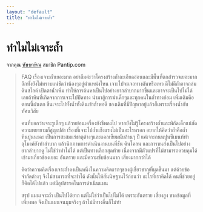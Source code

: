 ```yaml
---
layout: "default"
title: "ทำไมไม่เจาะถ้ำ"
---
```

# ทำไมไม่เจาะถ้ำ

จากคุณ [หัษษาษิณ](https://pantip.com/topic/37803852/comment2211) สมาชิก Pantip.com

> FAQ เรื่องเจาะถ้ำเยอะมาก อย่าลืมค่ะว่าโครงสร้างถ้ำละเอียดอ่อนและมีพื้นที่ตกสำรวจเยอะมาก อีกทั้งยังไม่ทราบแน่ชัดว่าน้องๆอยู่ตำแหน่งไหน เจาะไปจะเจอทางตันหรือเหว ดีไม่ดีถ้ำอาจถล่ม ดินสไลด์ เปิดตาน้ำเพิ่ม ทำให้การค้นหาเป็นไปอย่างยากลำบากมากขึ้นและอาจจะเป็นไปไม่ได้เลยถ้าหินที่เกิดจากการเจาะไปปิดทาง นำมาสู้การฆ่าเด็กๆและทุกคนในถ้ำทางอ้อม เพิ่มเติมคือตอนนี้ฝนตก ขืนเจาะไปทั้งน้ำทั้งดินเข้าถ้ำพอดี ของเดิมที่มีปัญหาอยู่แล้วก็เพราะเรื่องน้ำกับทัศนวิสัย
>
> คนที่บอกว่าเจาะรูเล็กๆ แล้วหย่อนเครื่องยังชีพลงไป หากยังไม่รู้โครงสร้างถ้ำและพิกัดเด็กแน่ชัด ความพยายามก็สูญเปล่า เรื่องที่เจาะไปถ้ำแข็งแรงไม่เป็นอะไรหรอก อยากให้คิดว่าถ้ำคือถ้ำหินปูนนะคะ เป็นการสะสมแร่ธาตุต่างๆและแคลเซียมนับล้านๆ ปี แค่เจาะถนนปูนซีเมนท์ทำอุโมงค์ยังทำลำบาก แล้วนึกภาพการดำเนินงานบนที่ชัน ดินโคลน และการขนส่งเป็นไปอย่างยากลำบากดู ไม่ใช่ว่าทำไม่ได้ แต่เป็นทางเลือกสุดท้าย เนื่องจากมีตัวแปรที่ไม่สามารถควบคุมได้เข้ามาเกี่ยวข้องเยอะ อันตราย และมีความซับซ้อนมาก เสี่ยงมากกว่าได้
>
> คิดว่าความคิดเรื่องเจาะถ้ำคงเป็นหนึ่งในความคิดแรกๆของผู้เชี่ยวชาญที่ผุดขึ้นมา แต่ด้วยข้อจำกัดต่างๆ จึงไม่สามารถที่จะทำได้ ดังนั้นให้สันนิษฐานไว้ก่อนว่า อะไรที่เราคิดได้ คนที่ช่วยอยู่ก็คิดได้ไปแล้ว แต่มีอุปสรรคในการดำเนินแผน
>
> สรุป แผนเจาะถ้ำ เป็นไปได้ยาก แต่ไม่ใช่ว่าเป็นไปไม่ได้ เพราะอันตราย เสี่ยงสูง ขาดข้อมูลที่เพียงพอ จึงเป็นแผนจนมุมจริงๆ ถ้าไม่มีทางอื่นก็ไม่ทำ
